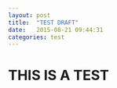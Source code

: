 ```yaml
---
layout: post
title:  "TEST DRAFT"
date:   2015-08-21 09:44:31
categories: test
---
```


# THIS IS A TEST
